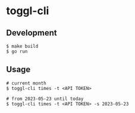 # toggl-cli

## Development

```
$ make build
$ go run
```

## Usage

```
# current month
$ toggl-cli times -t <API TOKEN> 

# from 2023-05-23 until today
$ toggl-cli times -t <API TOKEN> -s 2023-05-23
```